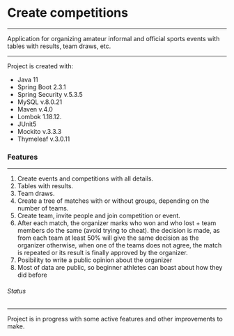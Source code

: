 # Create competitions

_ _ _

Application for organizing amateur informal and official sports events with tables with results, team draws, etc.

- - -

Project is created with:

* Java 11
* Spring Boot 2.3.1
* Spring Security v.5.3.5
* MySQL v.8.0.21
* Maven v.4.0
* Lombok 1.18.12.
* JUnit5
* Mockito v.3.3.3
* Thymeleaf v.3.0.11

### Features

_ _ _

1. Create events and competitions with all details.
2. Tables with results.
3. Team draws.
4. Create a tree of matches with or without groups, depending on the number of teams.
5. Create team, invite people and join competition or event.
6. After each match, the organizer marks who won and who lost + team members do the same (avoid trying to cheat). the decision is made, as from each team at least 50% will give the same decision as the organizer otherwise, when one of the teams does not agree, the match is repeated or its result is finally approved by the organizer.
7. Posibility to write a public opinion about the organizer
8. Most of data are public, so beginner athletes can boast about how they did before





###### Status

_ _ _

Project is in progress with some active features and other improvements to make.

